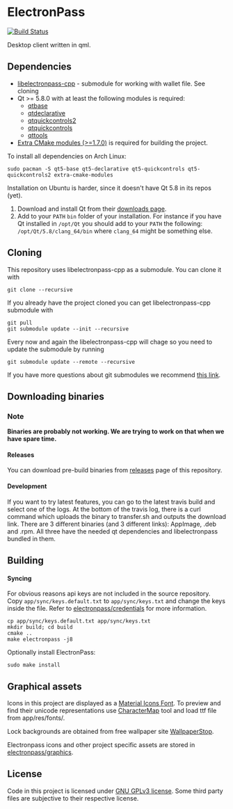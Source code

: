 # ElectronPass
[![Build Status](https://travis-ci.org/electronpass/electronpass-desktop.svg?branch=master)](https://travis-ci.org/electronpass/electronpass-desktop)

Desktop client written in qml.

## Dependencies

- [libelectronpass-cpp](https://github.com/electronpass/libelectronpass) - submodule for working with wallet file. See cloning
- Qt >= 5.8.0 with at least the following modules is required:
    - [qtbase](http://code.qt.io/cgit/qt/qtbase.git)
    - [qtdeclarative](http://code.qt.io/cgit/qt/qtdeclarative.git)
    - [qtquickcontrols2](http://code.qt.io/cgit/qt/qtquickcontrols2.git)
    - [qtquickcontrols](http://code.qt.io/cgit/qt/qtquickcontrols.git)
    - [qttools](http://code.qt.io/cgit/qt/qttools.git/)
- [Extra CMake modules (>=1.7.0)](https://github.com/KDE/extra-cmake-modules) is required for building the project.

To install all dependencies on Arch Linux:

    sudo pacman -S qt5-base qt5-declarative qt5-quickcontrols qt5-quickcontrols2 extra-cmake-modules

Installation on Ubuntu is harder, since it doesn't have Qt 5.8 in its repos (yet).

1. Download and install Qt from their [downloads page](https://www.qt.io/download/).
2. Add to your ```PATH``` ```bin``` folder of your installation. For instance if you have Qt installed in ```/opt/Qt``` you should add to your ```PATH``` the following: ```/opt/Qt/5.8/clang_64/bin``` where ```clang_64``` might be something else.

## Cloning
This repository uses libelectronpass-cpp as a submodule. You can clone it with

```
git clone --recursive
```

If you already have the project cloned you can get libelectronpass-cpp submodule with

```
git pull
git submodule update --init --recursive
```

Every now and again the libelectronpass-cpp will chage so you need to update the submodule by running

```
git submodule update --remote --recursive
```

If you have more questions about git submodules we recommend [this link](http://lmgtfy.com/?q=git+submodules).

## Downloading binaries

### Note
**Binaries are probably not working. We are trying to work on that when we have spare time.**

#### Releases

You can download pre-build binaries from [releases](https://github.com/electronpass/electronpass-desktop/releases) page of this repository.

#### Development

If you want to try latest features, you can go to the latest travis build and select one of the logs. At the bottom of the travis log, there is a curl command which uploads the binary to transfer.sh and outputs the download link. There are 3 different binaries (and 3 different links): AppImage, .deb and .rpm. All three have the needed qt dependencies and libelectronpass bundled in them.

## Building

#### Syncing

For obvious reasons api keys are not included in the source repository. Copy `app/sync/keys.default.txt` to `app/sync/keys.txt` and change the keys inside the file. Refer to [electronpass/credentials](https://github.com/electronpass/credentials) for more information.

    cp app/sync/keys.default.txt app/sync/keys.txt
    mkdir build; cd build
    cmake ..
    make electronpass -j8

Optionally install ElectronPass:

    sudo make install


## Graphical assets
Icons in this project are displayed as a [Material Icons Font](). To preview and find their unicode representations use [CharacterMap](http://bluejamesbond.github.io/CharacterMap/) tool and load ttf file from app/res/fonts/.

Lock backgrounds are obtained from free wallpaper site  [WallpaperStop](http://www.wallpaperstop.com).

Electronpass icons and other project specific assets are stored in [electronpass/graphics](https://github.com/electronpass/graphics).

## License
Code in this project is licensed under [GNU GPLv3 license](https://github.com/electronpass/electronpass-desktop/blob/master/LICENSE). Some third party files are subjective to their respective license.
